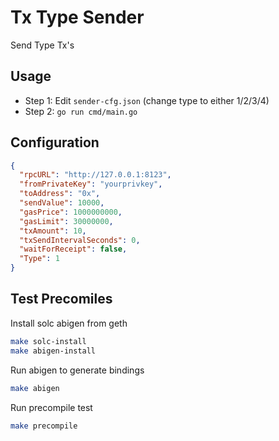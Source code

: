 # Tx Type Sender

Send Type Tx's

## Usage

- Step 1: Edit `sender-cfg.json` (change type to either 1/2/3/4)
- Step 2: `go run cmd/main.go`

## Configuration

```json
{
  "rpcURL": "http://127.0.0.1:8123",
  "fromPrivateKey": "yourprivkey",
  "toAddress": "0x",
  "sendValue": 10000,
  "gasPrice": 1000000000,
  "gasLimit": 30000000,
  "txAmount": 10,
  "txSendIntervalSeconds": 0,
  "waitForReceipt": false,
  "Type": 1
}
```

## Test Precomiles

Install solc abigen from geth

```bash
make solc-install
make abigen-install
```

Run abigen to generate bindings

```bash
make abigen
```

Run precompile test

```bash
make precompile
```